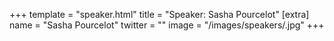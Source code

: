 +++
template = "speaker.html"
title = "Speaker: Sasha Pourcelot"
[extra]
  name = "Sasha Pourcelot"
  twitter = ""
  image = "/images/speakers/.jpg"
+++
